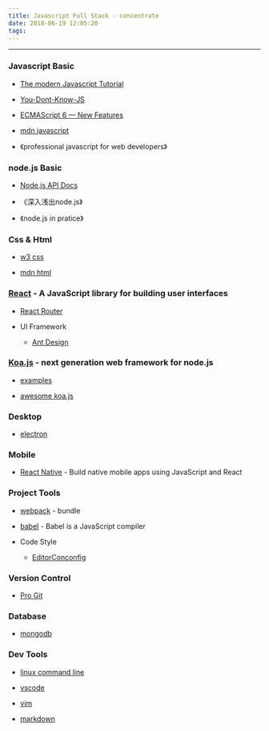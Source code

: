 ```yaml
---
title: Javascript Full Stack - concentrate
date: 2018-06-19 12:05:20
tags:
---
```

  
- - -  

### Javascript Basic

* [The modern Javascript Tutorial](http://javascript.info/)

* [You-Dont-Know-JS](https://github.com/getify/You-Dont-Know-JS)

* [ECMAScript 6 — New Features](http://es6-features.org/#Constants)

* [mdn javascript](https://developer.mozilla.org/zh-CN/docs/Web/JavaScript)

* 《professional javascript for web developers》


### node.js Basic

* [Node.js API Docs](https://nodejs.org/dist/latest-v8.x/docs/api/)

* 《深入浅出node.js》

* 《node.js in pratice》


### Css & Html

* [w3 css](https://www.w3schools.com/css/default.asp)

* [mdn html](https://developer.mozilla.org/zh-CN/docs/Web/HTML)


### [React](https://reactjs.org/) - A JavaScript library for building user interfaces

* [React Router](https://reacttraining.com/react-router/)

* UI Framework

    * [Ant Design](https://ant.design/docs/react/introduce-cn)


### [Koa.js](https://koajs.com) - next generation web framework for node.js

* [examples](https://github.com/koajs/examples)

* [awesome koa.js](https://github.com/ellerbrock/awesome-koa)


### Desktop

* [electron](https://electronjs.org/)


### Mobile

* [React Native](https://facebook.github.io/react-native/) - Build native mobile apps using JavaScript and React


### Project Tools

* [webpack](https://webpack.js.org/) - bundle 

* [babel](https://babeljs.io/) - Babel is a JavaScript compiler

* Code Style

    * [EditorConconfig](https://editorconfig.org/)


### Version Control
 
  * [Pro Git](https://git-scm.com/book/zh/v2)


### Database

* [mongodb](https://www.mongodb.com/cn)


### Dev Tools

* [linux command line](http://billie66.github.io/TLCL/book/)

* [vscode](https://code.visualstudio.com/) 

* [vim](https://coolshell.cn/articles/5426.html)

* [markdown](http://wowubuntu.com/markdown/)
